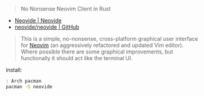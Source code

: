 
[site]: https://neovide.dev
[repo]: https://github.com/neovide/neovide.git

> No Nonsense Neovim Client in Rust
> 

- [Neovide | Neovide][site]
- [neovide/neovide | GitHub][repo]

[nvim]: https://github.com/neovim/neovim.git

> This is a simple, no-nonsense, cross-platform graphical
>  user interface for [Neovim][nvim] (an aggressively refactored
>  and updated Vim editor). Where possible there are some
>  graphical improvements, but functionally
>  it should act like the terminal UI.
> 

install: 

~~~ sh
: Arch pacman
pacman -S neovide
~~~
